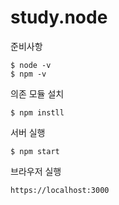 # study.node


준비사항
```
$ node -v
$ npm -v
```

의존 모듈 설치
```
$ npm instll
```

서버 실행
```
$ npm start
```

브라우저 실행
```
https://localhost:3000
```
